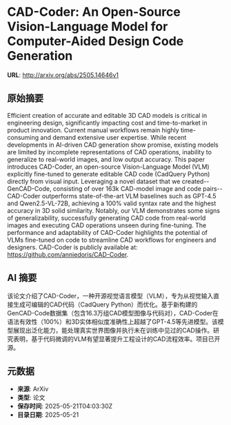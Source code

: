 # CAD-Coder: An Open-Source Vision-Language Model for Computer-Aided Design Code Generation

**URL**: http://arxiv.org/abs/2505.14646v1

## 原始摘要

Efficient creation of accurate and editable 3D CAD models is critical in
engineering design, significantly impacting cost and time-to-market in product
innovation. Current manual workflows remain highly time-consuming and demand
extensive user expertise. While recent developments in AI-driven CAD generation
show promise, existing models are limited by incomplete representations of CAD
operations, inability to generalize to real-world images, and low output
accuracy. This paper introduces CAD-Coder, an open-source Vision-Language Model
(VLM) explicitly fine-tuned to generate editable CAD code (CadQuery Python)
directly from visual input. Leveraging a novel dataset that we
created--GenCAD-Code, consisting of over 163k CAD-model image and code
pairs--CAD-Coder outperforms state-of-the-art VLM baselines such as GPT-4.5 and
Qwen2.5-VL-72B, achieving a 100% valid syntax rate and the highest accuracy in
3D solid similarity. Notably, our VLM demonstrates some signs of
generalizability, successfully generating CAD code from real-world images and
executing CAD operations unseen during fine-tuning. The performance and
adaptability of CAD-Coder highlights the potential of VLMs fine-tuned on code
to streamline CAD workflows for engineers and designers. CAD-Coder is publicly
available at: https://github.com/anniedoris/CAD-Coder.


## AI 摘要

该论文介绍了CAD-Coder，一种开源视觉语言模型（VLM），专为从视觉输入直接生成可编辑的CAD代码（CadQuery Python）而优化。基于新构建的GenCAD-Code数据集（包含16.3万组CAD模型图像与代码对），CAD-Coder在语法有效性（100%）和3D实体相似度准确性上超越了GPT-4.5等先进模型。该模型展现出泛化能力，能处理真实世界图像并执行未在训练中见过的CAD操作。研究表明，基于代码微调的VLM有望显著提升工程设计的CAD流程效率。项目已开源。

## 元数据

- **来源**: ArXiv
- **类型**: 论文
- **保存时间**: 2025-05-21T04:03:30Z
- **目录日期**: 2025-05-21
